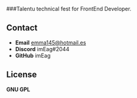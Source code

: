 ###Talentu technical fest for FrontEnd Developer.

## Contact
- **Email** emma145@hotmail.es
- **Discord** imEag#2044
- **GitHub** imEag

## License
**GNU GPL**